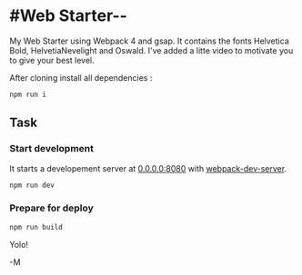 #Web Starter--
===================

My Web Starter using Webpack 4 and gsap.
It contains the fonts Helvetica Bold, HelvetiaNevelight and Oswald.
I've added a litte video to motivate you to give your best level.

After cloning install all dependencies :
```bash
npm run i
```

## Task
### Start development
It starts a developement server at [0.0.0.0:8080](http://0.0.0.0:8080) with [webpack-dev-server](https://github.com/webpack/webpack-dev-server).
```bash
npm run dev
```
### Prepare for deploy
```bash
npm run build
```

Yolo!


-M
